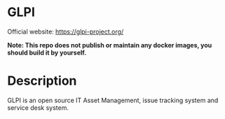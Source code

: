 # GLPI

Official website: https://glpi-project.org/

**Note: This repo does not publish or maintain any docker images, you should build it by yourself.**
# Description

GLPI is an open source IT Asset Management, issue tracking system and service desk system.

